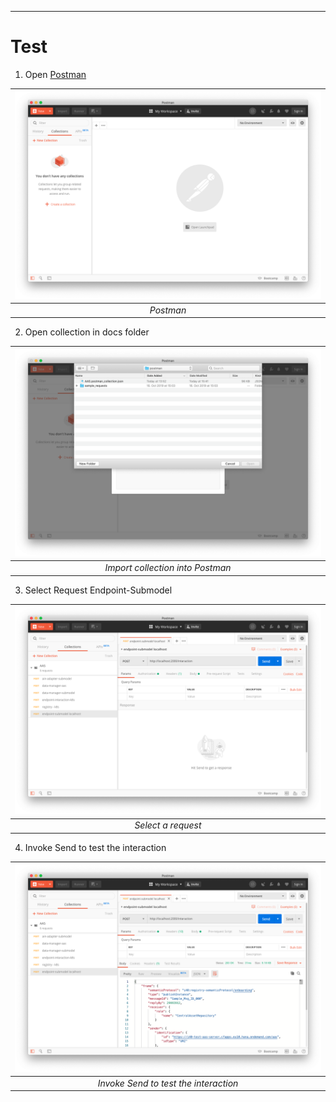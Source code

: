 
---
# Test


[postman]: images/Postman_open.png "Open Postman"
[postmanimp]: images/Postman_import_collection.png "Import collection"
[postmanselend]: images/Postman_select_endpoint.png "Select Endpoint"
[postmantest]: images/Postman_test_interaction.png "Test Endpoint"


1. Open [Postman](https://www.getpostman.com)
   
|![alt text][postman]|
|:--:|
| *Postman* |

2. Open collection in docs folder
   
|![alt text][postmanimp]|
|:--:|
| *Import collection into Postman* |

3. Select Request Endpoint-Submodel
   
|![alt text][postmanselend]|
|:--:|
| *Select a request* |

4. Invoke Send to test the interaction
   
|![alt text][postmantest]|
|:--:|
| *Invoke Send to test the interaction* |
